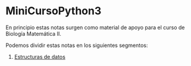 # MiniCursoPython3
En principio estas notas surgen como material de apoyo para el curso de Biología Matemática II.

Podemos dividir estas notas en los siguientes segmentos:
1. [Estructuras de datos](https://github.com/uncrayon/MiniCursoPython3/blob/master/Estructuras_de_Datos/Estructuras_de_Datos.ipynb)
